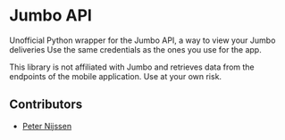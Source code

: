 # Jumbo API
Unofficial Python wrapper for the Jumbo API, a way to view your Jumbo deliveries
Use the same credentials as the ones you use for the app.

This library is not affiliated with Jumbo and retrieves data from the endpoints of the mobile application. Use at your own risk.

## Contributors
* [Peter Nijssen](https://github.com/peternijssen)

